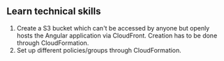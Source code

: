 Learn technical skills
----------------------

1. Create a S3 bucket which can't be accessed by anyone but openly hosts the
   Angular application via CloudFront.
   Creation has to be done through CloudFormation.
2. Set up different policies/groups through CloudFormation.
